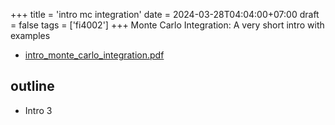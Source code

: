 +++
title = 'intro mc integration'
date = 2024-03-28T04:04:00+07:00
draft = false
tags = ['fi4002']
+++
Monte Carlo Integration: A very short intro with examples
<!--more-->

+ [intro_monte_carlo_integration.pdf](https://osf.io/9ykqu)


## outline
+ Intro 3
